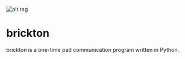![alt tag](http://i.imgur.com/Yg6zSBv.jpg?1)

brickton
========

brickton is a one-time pad communication program written in Python.
